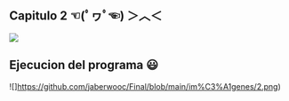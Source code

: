 ## Capitulo 2 ☜(ﾟヮﾟ☜) ＞︿＜

![](https://github.com/jaberwooc/Final/blob/main/im%C3%A1genes/1.png)

## Ejecucion del programa 😃
![]https://github.com/jaberwooc/Final/blob/main/im%C3%A1genes/2.png)



